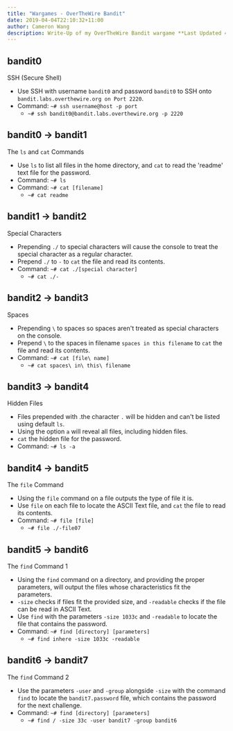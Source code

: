 ```yaml
---
title: "Wargames - OverTheWire Bandit"
date: 2019-04-04T22:10:32+11:00
author: Cameron Wang
description: Write-Up of my OverTheWire Bandit wargame **Last Updated 4/04/2019**.
---
```

## bandit0
SSH (Secure Shell)

- Use SSH with username ```bandit0``` and password ```bandit0``` to SSH onto ```bandit.labs.overthewire.org on Port 2220```.
- Command: ```~# ssh username@host -p port```
	- ```~# ssh bandit0@bandit.labs.overthewire.org -p 2220```

## bandit0 -> bandit1
The ```ls``` and ```cat``` Commands

- Use ```ls``` to list all files in the home directory, and ```cat``` to read the 'readme' text file for the password.
- Command: ```~# ls```
- Command: ```~# cat [filename]```
	- ```~# cat readme```

## bandit1 -> bandit2
Special Characters

- Prepending ```./``` to special characters will cause the console to treat the special character as a regular character.
- Prepend ```./``` to ```-``` to ```cat``` the file and read its contents.
- Command: ```~# cat ./[special character]```
	- ```~# cat ./-```

## bandit2 -> bandit3
Spaces

- Prepending ```\``` to spaces so spaces aren't treated as special characters on the console.
- Prepend ```\``` to the spaces in filename ```spaces in this filename``` to ```cat``` the file and read its contents.
- Command: ```~# cat [file\ name]```
	- ```~# cat spaces\ in\ this\ filename```

## bandit3 -> bandit4
Hidden Files

- Files prepended with .the character ```.``` will be hidden and can't be listed using default ```ls```.
- Using the option ```a``` will reveal all files, including hidden files.
- ```cat``` the hidden file for the password.
- Command: ```~# ls -a```

## bandit4 -> bandit5
The ```file``` Command

- Using the ```file``` command on a file outputs the type of file it is.
- Use ```file``` on each file to locate the ASCII Text file, and ```cat``` the file to read its contents.
- Command: ```~# file [file]```
	- ```~# file ./-file07```

## bandit5 -> bandit6
The ```find``` Command 1

- Using the ```find``` command on a directory, and providing the proper parameters, will output the files whose characteristics fit the parameters.
- ```-size``` checks if files fit the provided size, and ```-readable``` checks if the file can be read in ASCII Text.
- Use ```find``` with the parameters ```-size 1033c``` and ```-readable``` to locate the file that contains the password.
- Command: ```~# find [directory] [parameters]```
	- ```~# find inhere -size 1033c -readable```

## bandit6 -> bandit7
The ```find``` Command 2

- Use the parameters ```-user``` and ```-group``` alongside ```-size``` with the command ```find``` to locate the ```bandit7.password``` file, which contains the password for the next challenge.
- Command: ```~# find [directory] [parameters]```
	- ```~# find / -size 33c -user bandit7 -group bandit6```
